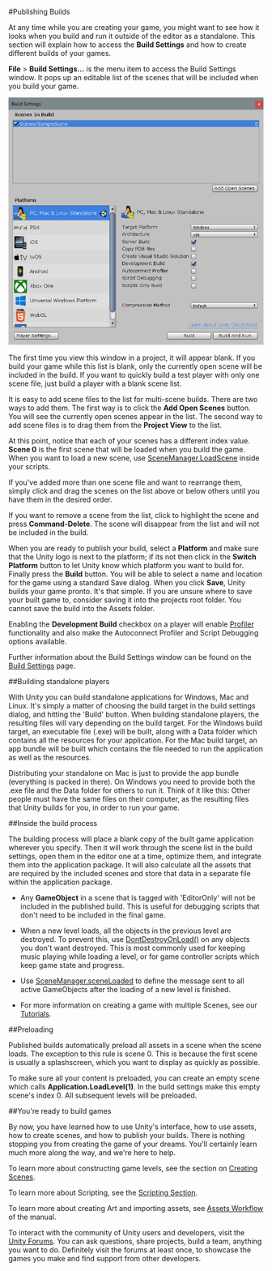 #Publishing Builds

At any time while you are creating your game, you might want to see how it looks when you build and run it outside of the editor as a standalone. This section will explain how to access the __Build Settings__ and how to create different builds of your games.

__File__ &gt; __Build Settings...__ is the menu item to access the Build Settings window. It pops up an editable list of the scenes that will be included when you build your game.

![The Build Settings window](../uploads/Main/BuildSettings.png) 

The first time you view this window in a project, it will appear blank. If you build your game while this list is blank, only the currently open scene will be included in the build. If you want to quickly build a test player with only one scene file, just build a player with a blank scene list.

It is easy to add scene files to the list for multi-scene builds. There are two ways to add them. The first way is to click the __Add Open Scenes__ button. You will see the currently open scenes appear in the list. The second way to add scene files is to drag them from the __Project View__ to the list.

At this point, notice that each of your scenes has a different index value. __Scene 0__ is the first scene that will be loaded when you build the game. When you want to load a new scene, use [SceneManager.LoadScene](ScriptRef:SceneManagement.SceneManager.LoadScene.html) inside your scripts.

If you've added more than one scene file and want to rearrange them, simply click and drag the scenes on the list above or below others until you have them in the desired order.

If you want to remove a scene from the list, click to highlight the scene and press __Command-Delete__. The scene will disappear from the list and will not be included in the build.

When you are ready to publish your build, select a __Platform__ and make sure that the Unity logo is next to the platform; if its not then click in the __Switch Platform__ button to let Unity know which platform you want to build for. Finally press the __Build__ button. You will be able to select a name and location for the game using a standard Save dialog. When you click __Save__, Unity builds your game pronto. It's that simple. If you are unsure where to save your built game to, consider saving it into the projects root folder. You cannot save the build into the Assets folder.

Enabling the __Development Build__ checkbox on a player will enable [Profiler](ProfilerWindow) functionality and also make the Autoconnect Profiler and Script Debugging options available.

Further information about the Build Settings window can be found on the [Build Settings](BuildSettings) page.


##Building standalone players

With Unity you can build standalone applications for Windows, Mac and Linux. It's simply a matter of choosing the build target in the build settings dialog, and hitting the 'Build' button.
When building standalone players, the resulting files will vary depending on the build target. For the Windows build target, an executable file (.exe) will be built, along with a Data folder which contains all the resources for your application. For the Mac build target, an app bundle will be built which contains the file needed to run the application as well as the resources.

Distributing your standalone on Mac is just to provide the app bundle (everything is packed in there). On Windows you need to provide both the .exe file and the Data folder for others to run it. Think of it like this: Other people must have the same files on their computer, as the resulting files that Unity builds for you, in order to run your game.


##Inside the build process

The building process will place a blank copy of the built game application wherever you specify. Then it will work through the scene list in the build settings, open them in the editor one at a time, optimize them, and integrate them into the application package. It will also calculate all the assets that are required by the included scenes and store that data in a separate file within the application package.


* Any __GameObject__ in a scene that is tagged with 'EditorOnly' will not be included in the published build. This is useful for debugging scripts that don't need to be included in the final game.

* When a new level loads, all the objects in the previous level are destroyed. To prevent this, use [DontDestroyOnLoad()](ScriptRef:Object.DontDestroyOnLoad.html) on any objects you don't want destroyed. This is most commonly used for keeping music playing while loading a level, or for game controller scripts which keep game state and progress.

* Use [SceneManager.sceneLoaded](ScriptRef:SceneManagement.SceneManager-sceneLoaded.html) to define the message sent to all active GameObjects after the loading of a new level is finished.

* For more information on creating a game with multiple Scenes, see our [Tutorials](http://unity3d.com/learn/tutorials/modules).


##Preloading

Published builds automatically preload all assets in a scene when the scene loads. The exception to this rule is scene 0. This is because the first scene is usually a splashscreen, which you want to display as quickly as possible.

To make sure all your content is preloaded, you can create an empty scene which calls __Application.LoadLevel(1)__. In the build settings make this empty scene's index 0. All subsequent levels will be preloaded.


##You're ready to build games

By now, you have learned how to use Unity's interface, how to use assets, how to create scenes, and how to publish your builds. There is nothing stopping you from creating the game of your dreams. You'll certainly learn much more along the way, and we're here to help.

To learn more about constructing game levels, see the section on [Creating Scenes](CreatingScenes).

To learn more about Scripting, see the [Scripting Section](ScriptingSection).

To learn more about creating Art and importing assets, see [Assets Workflow](AssetWorkflow) of the manual.

To interact with the community of Unity users and developers, visit the [Unity Forums](http://forum.unity3d.com). You can ask questions, share projects, build a team, anything you want to do. Definitely visit the forums at least once, to showcase the games you make and find support from other developers.
